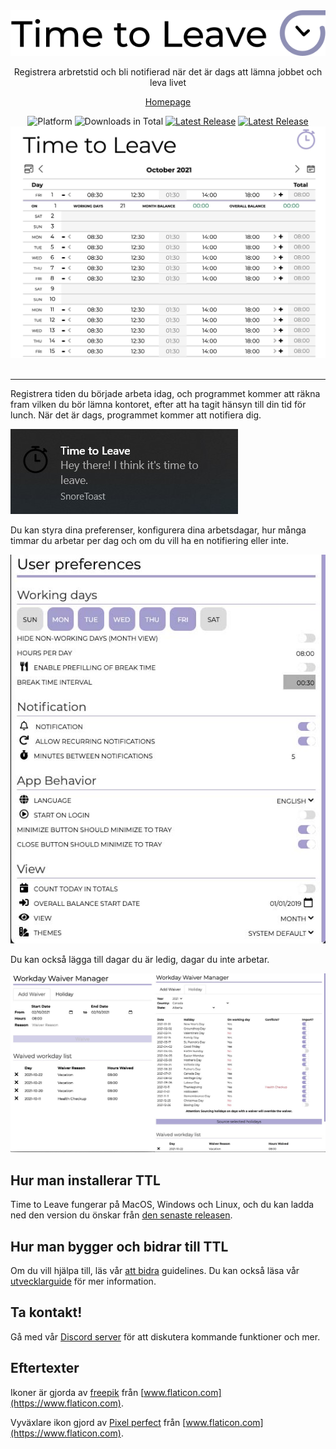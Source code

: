 <div align="center">
  <img src="../../assets/timetoleave.png" alt="Time to Leave Logo">

  <p>Registrera arbretstid och bli notifierad när det är dags att lämna jobbet och leva livet</p>

[Homepage](https://timetoleave.app/)

<img src="https://img.shields.io/badge/platforms-Windows%20%7C%20MacOS%20%7C%20Linux-green" alt="Platform">
<img src="https://img.shields.io/github/downloads/TTLApp/time-to-leave/total" alt="Downloads in Total">
<a href="https://github.com/TTLApp/time-to-leave/releases/latest"><img src="https://img.shields.io/github/v/release/TTLApp/time-to-leave" alt="Latest Release"></a>
<a href="http://makeapullrequest.com/"><img src="https://img.shields.io/badge/PRs-welcome-purple" alt="Latest Release"></a>

   <br/>

  <img src="../images/screenshot.jpg" alt="Time to Leave Screenshot">

  <br/>

  <br/>
</div>

---

Registrera tiden du började arbeta idag, och programmet kommer att räkna fram vilken du bör lämna kontoret, efter att ha tagit hänsyn till din tid för lunch. När det är dags, programmet kommer att notifiera dig.

<img src="../images/notification.jpg" alt="Time to Leave Notification">

Du kan styra dina preferenser, konfigurera dina arbetsdagar, hur många timmar du arbetar per dag och om du vill ha en notifiering eller inte.

<img src="../images/preferences.jpg" alt="Time to Leave Preferences">

Du kan också lägga till dagar du är ledig, dagar du inte arbetar.

<img src="../images/waiver_manager.jpg" alt="Time to Leave Waiver Manager">

## Hur man installerar TTL

Time to Leave fungerar på MacOS, Windows och Linux, och du kan ladda ned den version du önskar från [den senaste releasen](https://github.com/TTLApp/time-to-leave/releases/latest).

## Hur man bygger och bidrar till TTL

Om du vill hjälpa till, läs vår [att bidra](../CONTRIBUTING.md) guidelines.
Du kan också läsa vår [utvecklarguide](../DEVELOPMENT.md) för mer information.

## Ta kontakt!

Gå med vår [Discord server](https://discord.gg/P3KkEF5) för att diskutera kommande funktioner och mer.

## Eftertexter

Ikoner är gjorda av [freepik](https://www.flaticon.com/authors/freepik) från [www.flaticon.com](https://www.flaticon.com).

Vyväxlare ikon gjord av [Pixel perfect](https://www.flaticon.com/authors/pixel-perfect) från [www.flaticon.com](https://www.flaticon.com).
